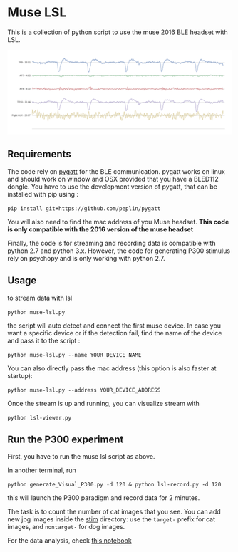 # Muse LSL

This is a collection of python script to use the muse 2016 BLE headset with LSL.

![Blinks](blinks.png)

## Requirements

The code rely on [pygatt](https://github.com/peplin/pygatt) for the BLE communication.
pygatt works on linux and should work on window and OSX provided that you have a BLED112 dongle.
You have to use the development version of pygatt, that can be installed with pip using :

`pip install git+https://github.com/peplin/pygatt`

You will also need to find the mac address of you Muse headset. **This code is
only compatible with the 2016 version of the muse headset**

Finally, the code is for streaming and recording data is compatible with python
2.7 and python 3.x. However, the code for generating P300 stimulus rely on
psychopy and is only working with python 2.7.

## Usage

to stream data with lsl

`python muse-lsl.py`

the script will auto detect and connect the first muse device. In case you want
a specific device or if the detection fail, find the name of the device and pass it to the script :

`python muse-lsl.py --name YOUR_DEVICE_NAME`

You can also directly pass the mac address (this option is also faster at startup):

`python muse-lsl.py --address YOUR_DEVICE_ADDRESS`

Once the stream is up and running, you can visualize stream with

`python lsl-viewer.py`

## Run the P300 experiment

First, you have to run the muse lsl script as above.

In another terminal, run

`python generate_Visual_P300.py -d 120 & python lsl-record.py -d 120`

this will launch the P300 paradigm and record data for 2 minutes.

The task is to count the number of cat images that you see. You can add new jpg images inside the [stim](stim/) directory: use the `target-` prefix for cat images, and `nontarget-` for dog images.

For the data analysis, check [this notebook](https://github.com/alexandrebarachant/muse-lsl/blob/master/notebooks/P300%20with%20Muse.ipynb)
